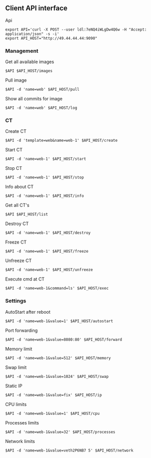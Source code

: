 ## Client API interface

Api 

    export API='curl -X POST --user ldl:7eNQ4iWLgDw4Q6w -H "Accept: application/json" -s -i'
    export API_HOST="http://49.44.44.44:9090"


### Management

Get all available images

    $API $API_HOST/images


Pull image

    $API -d 'name=web' $API_HOST/pull


Show all commits for image

    $API -d 'name=web' $API_HOST/log


### CT

Create CT

    $API -d 'template=web&name=web-1' $API_HOST/create


Start CT

    $API -d 'name=web-1' $API_HOST/start


Stop CT

    $API -d 'name=web-1' $API_HOST/stop


Info about CT

    $API -d 'name=web-1' $API_HOST/info


Get all CT's

    $API $API_HOST/list


Destroy CT

    $API -d 'name=web-1' $API_HOST/destroy


Freeze CT

    $API -d 'name=web-1' $API_HOST/freeze


Unfreeze CT

    $API -d 'name=web-1' $API_HOST/unfreeze


Execute cmd at CT

    $API -d 'name=web-1&command=ls' $API_HOST/exec


### Settings

AutoStart after reboot

    $API -d 'name=web-1&value=1' $API_HOST/autostart


Port forwarding

    $API -d 'name=web-1&value=8080:80' $API_HOST/forward


Memory limit

    $API -d 'name=web-1&value=512' $API_HOST/memory


Swap limit

    $API -d 'name=web-1&value=1024' $API_HOST/swap


Static IP

    $API -d 'name=web-1&value=fix' $API_HOST/ip


CPU limits

    $API -d 'name=web-1&value=1' $API_HOST/cpu


Processes limits

    $API -d 'name=web-1&value=32' $API_HOST/processes


Network limits

    $API -d 'name=web-1&value=veth2P6NB7 5' $API_HOST/network

